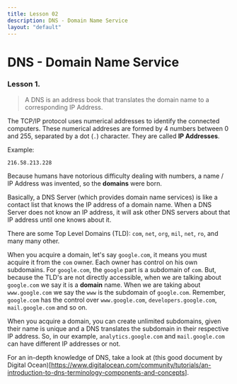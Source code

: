 ```yaml
---
title: Lesson 02
description: DNS - Domain Name Service
layout: "default"
---
```


# DNS - Domain Name Service
### Lesson 1.

> A DNS is an address book that translates the domain name to a corresponding IP Address.

The TCP/IP protocol uses numerical addresses to identify the connected computers. These numerical addreses are formed by 4 numbers between 0 and 255, separated by a dot (`.`) character. They are called **IP Addresses**.

Example:

    216.58.213.228

Because humans have notorious difficulty dealing with numbers, a name / IP Address was invented, so the **domains** were born.

Basically, a DNS Server (which provides domain name services) is like a contact list that knows the IP address of a domain name. When a DNS Server does not know an IP address, it will ask other DNS servers about that IP address until one knows about it.

There are some Top Level Domains (TLD): `com`, `net`, `org`, `mil`, `net`, `ro`, and many many other.

When you acquire a domain, let's say `google.com`, it means you must acquire it from the `com` owner. Each owner has control on his own subdomains. For `google.com`, the `google` part is a subdomain of `com`. But, because the TLD's are not directly accessible, when we are talking about `google.com` we say it is a **domain** name. When we are taking about `www.google.com` we say the `www` is the subdomain of `google.com`. Remember, `google.com` has the control over `www.google.com`, `developers.google.com`, `mail.google.com` and so on.

When you acquire a domain, you can create unlimited subdomains, given their name is unique and a DNS translates the subdomain in their respective IP address. So, in our example, `analytics.google.com` and `mail.google.com` can have different IP addresses or not.

For an in-depth knowledge of DNS, take a look at (this good document by Digital Ocean)[https://www.digitalocean.com/community/tutorials/an-introduction-to-dns-terminology-components-and-concepts].

